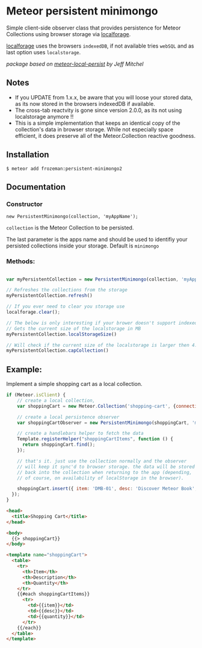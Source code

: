 # Meteor persistent minimongo

Simple client-side observer class that provides persistence for Meteor Collections using browser storage via [localforage](https://github.com/mozilla/localForage).

[localforage](https://github.com/mozilla/localForage) uses the browsers `indexedDB`, if not available tries `webSQL` and as last option uses `localstorage`.

*package based on [meteor-local-persist](https://github.com/jeffmitchel/meteor-local-persist) by Jeff Mitchel*

## Notes

- If you UPDATE from 1.x.x, be aware that you will loose your stored data, as its now stored in the browsers indexedDB if available.
- The cross-tab reactvity is gone since version 2.0.0, as its not using localstorage anymore !!
- This is a simple implementation that keeps an identical copy of the collection's data in browser storage. While not especially space efficient, it does preserve all of the Meteor.Collection reactive goodness.


## Installation

`$ meteor add frozeman:persistent-minimongo2`


## Documentation

### Constructor

```
new PersistentMinimongo(collection, 'myAppName');
```

`collection` is the Meteor Collection to be persisted.

The last parameter is the apps name and should be used to identifiy your persisted collections inside your storage.
Default is `minimongo`

### Methods:

```js

var myPersistentCollection = new PersistentMinimongo(collection, 'myAppName');

// Refreshes the collections from the storage
myPersistentCollection.refresh()

// If you ever need to clear you storage use
localforage.clear();

// The below is only interesting if your brower doesn't support indexedDB or webSQL:
// Gets the current size of the localstorage in MB
myPersistentCollection.localStorageSize()

// Will check if the current size of the localstorage is larger then 4.8 MB, if so it will remove the 50 latest entries of the collection.
myPersistentCollection.capCollection()
```

## Example:

Implement a simple shopping cart as a local collection.

```js
if (Meteor.isClient) {
    // create a local collection, 
    var shoppingCart = new Meteor.Collection('shopping-cart', {connection: null});

    // create a local persistence observer
    var shoppingCartObserver = new PersistentMinimongo(shoppingCart, 'myShoppingApp');

    // create a handlebars helper to fetch the data
    Template.registerHelper("shoppingCartItems", function () {
      return shoppingCart.find();
    });

    // that's it. just use the collection normally and the observer
    // will keep it sync'd to browser storage. the data will be stored
    // back into the collection when returning to the app (depending,
    // of course, on availability of localStorage in the browser).

    shoppingCart.insert({ item: 'DMB-01', desc: 'Discover Meteor Book', quantity: 1 });
  });
}
```

```html
<head>
  <title>Shopping Cart</title>
</head>

<body>
  {{> shoppingCart}}
</body>

<template name="shoppingCart">
  <table>
    <tr>
      <th>Item</th>
      <th>Description</th>
      <th>Quantity</th>
    </tr>
    {{#each shoppingCartItems}}
      <tr>
        <td>{{item}}</td>
        <td>{{desc}}</td>
        <td>{{quantity}}</td>
      </tr>
    {{/each}}
  </table>
</template>
```
